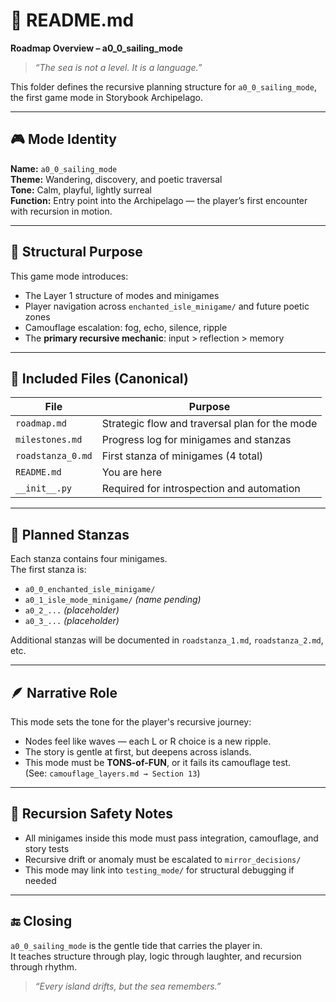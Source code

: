 # 🌊 README.md  
**Roadmap Overview – a0_0_sailing_mode**

> _“The sea is not a level. It is a language.”_

This folder defines the recursive planning structure for `a0_0_sailing_mode`, the first game mode in Storybook Archipelago.

---

## 🎮 Mode Identity

**Name:** `a0_0_sailing_mode`  
**Theme:** Wandering, discovery, and poetic traversal  
**Tone:** Calm, playful, lightly surreal  
**Function:** Entry point into the Archipelago — the player’s first encounter with recursion in motion.

---

## 🧭 Structural Purpose

This game mode introduces:
- The Layer 1 structure of modes and minigames
- Player navigation across `enchanted_isle_minigame/` and future poetic zones
- Camouflage escalation: fog, echo, silence, ripple
- The **primary recursive mechanic**: input > reflection > memory

---

## 🧱 Included Files (Canonical)

| File             | Purpose                                      |
|------------------|----------------------------------------------|
| `roadmap.md`     | Strategic flow and traversal plan for the mode |
| `milestones.md`  | Progress log for minigames and stanzas       |
| `roadstanza_0.md`| First stanza of minigames (4 total)          |
| `README.md`      | You are here                                 |
| `__init__.py`    | Required for introspection and automation    |

---

## 🧩 Planned Stanzas

Each stanza contains four minigames.  
The first stanza is:
- `a0_0_enchanted_isle_minigame/`
- `a0_1_isle_mode_minigame/` *(name pending)*
- `a0_2_...` *(placeholder)*
- `a0_3_...` *(placeholder)*

Additional stanzas will be documented in `roadstanza_1.md`, `roadstanza_2.md`, etc.

---

## 🪶 Narrative Role

This mode sets the tone for the player's recursive journey:
- Nodes feel like waves — each L or R choice is a new ripple.
- The story is gentle at first, but deepens across islands.
- This mode must be **TONS-of-FUN**, or it fails its camouflage test.  
  (See: `camouflage_layers.md → Section 13`)

---

## 🔁 Recursion Safety Notes

- All minigames inside this mode must pass integration, camouflage, and story tests
- Recursive drift or anomaly must be escalated to `mirror_decisions/`
- This mode may link into `testing_mode/` for structural debugging if needed

---

## 🔚 Closing

`a0_0_sailing_mode` is the gentle tide that carries the player in.  
It teaches structure through play, logic through laughter, and recursion through rhythm.

> _“Every island drifts, but the sea remembers.”_
